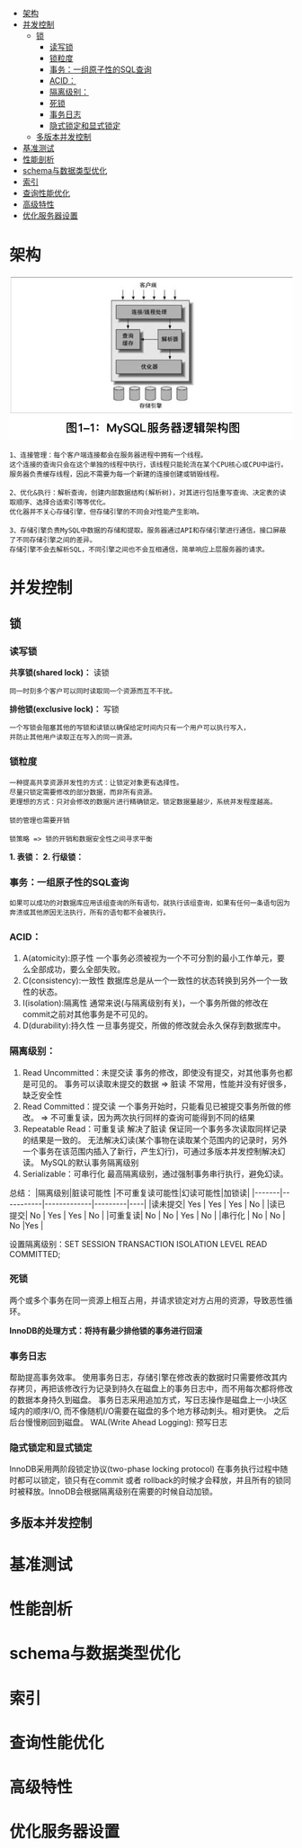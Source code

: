 
<!-- @import "[TOC]" {cmd="toc" depthFrom=1 depthTo=6 orderedList=false} -->

<!-- code_chunk_output -->

- [架构](#架构)
- [并发控制](#并发控制)
  - [锁](#锁)
    - [读写锁](#读写锁)
    - [锁粒度](#锁粒度)
    - [事务：一组原子性的SQL查询](#事务一组原子性的sql查询)
    - [ACID：](#acid)
    - [隔离级别：](#隔离级别)
    - [死锁](#死锁)
    - [事务日志](#事务日志)
    - [隐式锁定和显式锁定](#隐式锁定和显式锁定)
  - [多版本并发控制](#多版本并发控制)
- [基准测试](#基准测试)
- [性能剖析](#性能剖析)
- [schema与数据类型优化](#schema与数据类型优化)
- [索引](#索引)
- [查询性能优化](#查询性能优化)
- [高级特性](#高级特性)
- [优化服务器设置](#优化服务器设置)

<!-- /code_chunk_output -->

# 架构
![](./../../../Assert/Images/mysql架构.jpeg)
    
    1、连接管理：每个客户端连接都会在服务器进程中拥有一个线程。
    这个连接的查询只会在这个单独的线程中执行，该线程只能轮流在某个CPU核心或CPU中运行。
    服务器负责缓存线程，因此不需要为每一个新建的连接创建或销毁线程。

    2、优化&执行：解析查询，创建内部数据结构(解析树)，对其进行包括重写查询、决定表的读取顺序、选择合适索引等等优化。
    优化器并不关心存储引擎，但存储引擎的不同会对性能产生影响。

    3、存储引擎负责MySQL中数据的存储和提取。服务器通过API和存储引擎进行通信，接口屏蔽了不同存储引擎之间的差异。
    存储引擎不会去解析SQL，不同引擎之间也不会互相通信，简单响应上层服务器的请求。
# 并发控制
## 锁
### 读写锁
**共享锁(shared lock)：** 读锁
    
    同一时刻多个客户可以同时读取同一个资源而互不干扰。
**排他锁(exclusive lock)：** 写锁

    一个写锁会阻塞其他的写锁和读锁以确保给定时间内只有一个用户可以执行写入，
    并防止其他用户读取正在写入的同一资源。
### 锁粒度

    一种提高共享资源并发性的方式：让锁定对象更有选择性。
    尽量只锁定需要修改的部分数据，而非所有资源。
    更理想的方式：只对会修改的数据片进行精确锁定。锁定数据量越少，系统并发程度越高。

    锁的管理也需要开销

    锁策略 => 锁的开销和数据安全性之间寻求平衡
**1. 表锁：**
**2. 行级锁：**
### 事务：一组原子性的SQL查询

    如果可以成功的对数据库应用该组查询的所有语句，就执行该组查询，如果有任何一条语句因为奔溃或其他原因无法执行，所有的语句都不会被执行。

### ACID：
1. A(atomicity):原子性
   一个事务必须被视为一个不可分割的最小工作单元，要么全部成功，要么全部失败。
2. C(consistency):一致性
    数据库总是从一个一致性的状态转换到另外一个一致性的状态。
3. I(isolation):隔离性
    通常来说(与隔离级别有关)，一个事务所做的修改在commit之前对其他事务是不可见的。
4. D(durability):持久性
    一旦事务提交，所做的修改就会永久保存到数据库中。
### 隔离级别：
1. Read Uncommitted：未提交读
    事务的修改，即使没有提交，对其他事务也都是可见的。
    事务可以读取未提交的数据 => 脏读
    不常用，性能并没有好很多，缺乏安全性
2. Read Committed：提交读
    一个事务开始时，只能看见已被提交事务所做的修改。
    => 不可重复读，因为两次执行同样的查询可能得到不同的结果
3. Repeatable Read：可重复读
    解决了脏读
    保证同一个事务多次读取同样记录的结果是一致的。
    无法解决幻读(某个事物在读取某个范围内的记录时，另外一个事务在该范围内插入了新行，产生幻行)，可通过多版本并发控制解决幻读。
    MySQL的默认事务隔离级别
4. Serializable：可串行化
    最高隔离级别，通过强制事务串行执行，避免幻读。

总结：
|隔离级别|脏读可能性   |不可重复读可能性|幻读可能性|加锁读|
|-------|-----------|-------------|---------|----|
|读未提交|  Yes      | Yes          | Yes    | No |
|读已提交|  No       | Yes          | Yes    | No |
|可重复读|  No       | No           | Yes    | No |
|串行化  |  No       | No           | No     |Yes |

设置隔离级别：SET SESSION TRANSACTION ISOLATION LEVEL READ COMMITTED;

### 死锁
两个或多个事务在同一资源上相互占用，并请求锁定对方占用的资源，导致恶性循环。

**InnoDB的处理方式：将持有最少排他锁的事务进行回滚**

### 事务日志
帮助提高事务效率。
使用事务日志，存储引擎在修改表的数据时只需要修改其内存拷贝，再把该修改行为记录到持久在磁盘上的事务日志中，而不用每次都将修改的数据本身持久到磁盘。
事务日志采用追加方式，写日志操作是磁盘上一小块区域内的顺序I/O, 而不像随机I/O需要在磁盘的多个地方移动刺头。相对更快。
之后后台慢慢刷回到磁盘。
WAL(Write Ahead Logging): 预写日志
### 隐式锁定和显式锁定
InnoDB采用两阶段锁定协议(two-phase locking protocol)
在事务执行过程中随时都可以锁定，锁只有在commit 或者 rollback的时候才会释放，并且所有的锁同时被释放。InnoDB会根据隔离级别在需要的时候自动加锁。
## 多版本并发控制
# 基准测试
# 性能剖析
# schema与数据类型优化
# 索引
# 查询性能优化
# 高级特性
# 优化服务器设置
